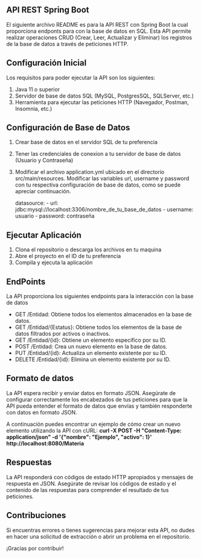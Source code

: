 ## API REST Spring Boot

El siguiente archivo README es para la API REST con Spring Boot la cual proporciona endponts para con la base de datos en SQL. Esta API
permite realizar operaciones CRUD (Crear, Leer, Actualizar y Eliminar) los registros de la base de datos a través de peticiones HTTP.

## Configuración Inicial
Los requisitos para poder ejecutar la API son los siguientes:

1. Java 11 o superior
2. Servidor de base de datos SQL (MySQL, PostgresSQL, SQLServer, etc.)
3. Herramienta para ejecutar las peticiones HTTP (Navegador, Postman, Insomnia, etc.)

## Configuración de Base de Datos
1. Crear base de datos en el servidor SQL de tu preferencia
2. Tener las credenciales de conexion a tu servidor de base de datos (Usuario y Contraseña)
3. Modificar el archivo application.yml ubicado en el directorio src/main/resources. Modificar las variables url, username y password con tu respectiva configuración de base de datos, como se puede apreciar  continuación.

    datasource:
        - url: jdbc:mysql://localhost:3306/nombre_de_tu_base_de_datos
        - username: usuario
        - password: contraseña

## Ejecutar Aplicación
1. Clona el repositorio o descarga los archivos en tu maquina
2. Abre el proyecto en el ID de tu preferencia
3. Compila y ejecuta la aplicación

## EndPoints
La API proporciona los siguientes endpoints para la interacción con la base de datos
- GET /Entidad: Obtiene todos los elementos almacenados en la base de datos.
- GET /Entidad/{Estatus}: Obtiene todos los elementos de la base de datos filtrados por activos o inactivos.
- GET /Entidad/{id}: Obtiene un elemento específico por su ID.
- POST /Entidad: Crea un nuevo elemento en la base de datos.
- PUT /Entidad/{id}: Actualiza un elemento existente por su ID.
- DELETE /Entidad/{id}: Elimina un elemento existente por su ID.

## Formato de datos
La API espera recibir y enviar datos en formato JSON. Asegúrate de configurar correctamente los encabezados de tus peticiones para que la API pueda entender el formato de datos que envías y también responderte con datos en formato JSON.

A continuación puedes encontrar un ejemplo de cómo crear un nuevo elemento utilizando la API con cURL:
**curl -X POST -H "Content-Type: application/json" -d '{"nombre": "Ejemplo", "activo": 1}' http://localhost:8080/Materia**

## Respuestas
La API responderá con códigos de estado HTTP apropiados y mensajes de respuesta en JSON. Asegúrate de revisar los códigos de estado y el contenido de las respuestas para comprender el resultado de tus peticiones.

## Contribuciones
Si encuentras errores o tienes sugerencias para mejorar esta API, no dudes en hacer una solicitud de extracción o abrir un problema en el repositorio.

¡Gracias por contribuir!